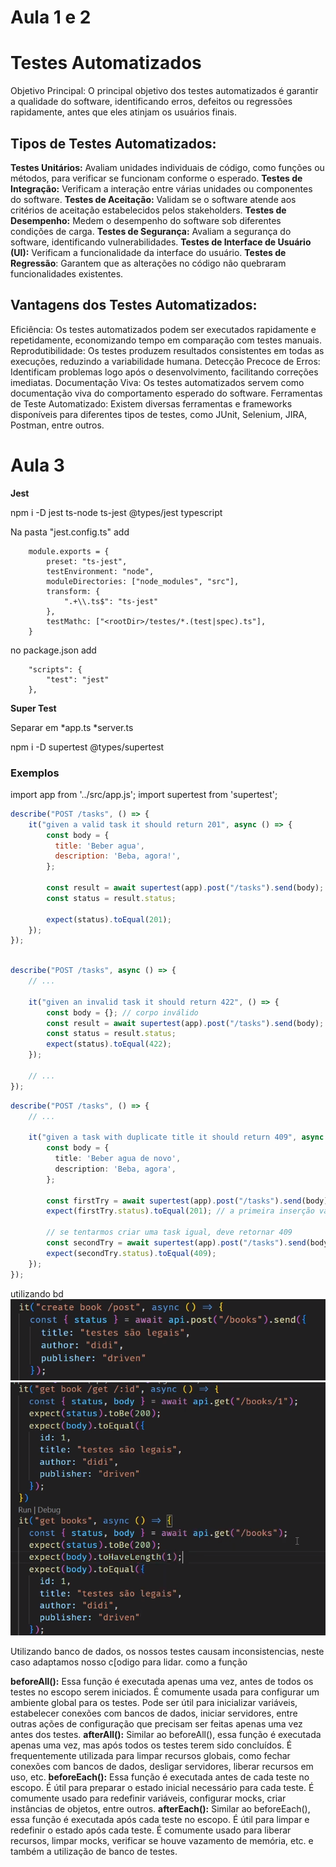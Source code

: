 # Aula 1 e 2

# Testes Automatizados

Objetivo Principal: O principal objetivo dos testes automatizados é garantir a qualidade do software, identificando erros, defeitos ou regressões rapidamente, antes que eles atinjam os usuários finais.


## Tipos de Testes Automatizados:

**Testes Unitários:** Avaliam unidades individuais de código, como funções ou métodos, para verificar se funcionam conforme o esperado.
**Testes de Integração:** Verificam a interação entre várias unidades ou componentes do software.
**Testes de Aceitação:** Validam se o software atende aos critérios de aceitação estabelecidos pelos stakeholders.
**Testes de Desempenho:** Medem o desempenho do software sob diferentes condições de carga.
**Testes de Segurança:** Avaliam a segurança do software, identificando vulnerabilidades.
**Testes de Interface de Usuário (UI):** Verificam a funcionalidade da interface do usuário.
**Testes de Regressão**: Garantem que as alterações no código não quebraram funcionalidades existentes.


## Vantagens dos Testes Automatizados:

Eficiência: Os testes automatizados podem ser executados rapidamente e repetidamente, economizando tempo em comparação com testes manuais.
Reprodutibilidade: Os testes produzem resultados consistentes em todas as execuções, reduzindo a variabilidade humana.
Detecção Precoce de Erros: Identificam problemas logo após o desenvolvimento, facilitando correções imediatas.
Documentação Viva: Os testes automatizados servem como documentação viva do comportamento esperado do software.
Ferramentas de Teste Automatizado: Existem diversas ferramentas e frameworks disponíveis para diferentes tipos de testes, como JUnit, Selenium, JIRA, Postman, entre outros.



# Aula 3

**Jest**


npm i -D jest ts-node ts-jest @types/jest typescript


Na pasta "jest.config.ts" add 

        module.exports = {
            preset: "ts-jest",
            testEnvironment: "node",
            moduleDirectories: ["node_modules", "src"],
            transform: {
                ".+\\.ts$": "ts-jest"
            },
            testMathc: ["<rootDir>/testes/*.(test|spec).ts"],
        }


no package.json add

        "scripts": {
            "test": "jest"
        },


**Super Test**

Separar em 
    *app.ts
    *server.ts

npm i -D supertest @types/supertest


### Exemplos 

import app from '../src/app.js';
import supertest from 'supertest';


```javascript
describe("POST /tasks", () => {
    it("given a valid task it should return 201", async () => {
        const body = {
          title: 'Beber agua',
          description: 'Beba, agora!',
        };

        const result = await supertest(app).post("/tasks").send(body);
        const status = result.status;
        
        expect(status).toEqual(201);
    });
});

```
```javascript

describe("POST /tasks", async () => {
    // ...

    it("given an invalid task it should return 422", () => {
        const body = {}; // corpo inválido
        const result = await supertest(app).post("/tasks").send(body);
        const status = result.status;
        expect(status).toEqual(422);
    });
 
    // ...
});

```


```typescript
describe("POST /tasks", () => {
    // ...

    it("given a task with duplicate title it should return 409", async  () => {
        const body = {
          title: 'Beber agua de novo',
          description: 'Beba, agora',
        };

        const firstTry = await supertest(app).post("/tasks").send(body);
        expect(firstTry.status).toEqual(201); // a primeira inserção vai funcionar

        // se tentarmos criar uma task igual, deve retornar 409
        const secondTry = await supertest(app).post("/tasks").send(body);
        expect(secondTry.status).toEqual(409);
    });
});
```

utilizando bd
![Post](image.png)
![Get/id Get](image-1.png)

Utilizando banco de dados, os nossos testes causam inconsistencias, neste caso adaptamos nosso c[odigo para lidar. como a função 

**beforeAll():** Essa função é executada apenas uma vez, antes de todos os testes no escopo serem iniciados.
É comumente usada para configurar um ambiente global para os testes.
Pode ser útil para inicializar variáveis, estabelecer conexões com bancos de dados, iniciar servidores, entre outras ações de configuração que precisam ser feitas apenas uma vez antes dos testes.
**afterAll():** Similar ao beforeAll(), essa função é executada apenas uma vez, mas após todos os testes terem sido concluídos.
É frequentemente utilizada para limpar recursos globais, como fechar conexões com bancos de dados, desligar servidores, liberar recursos em uso, etc.
**beforeEach():** Essa função é executada antes de cada teste no escopo.
É útil para preparar o estado inicial necessário para cada teste.
É comumente usado para redefinir variáveis, configurar mocks, criar instâncias de objetos, entre outros.
**afterEach():** Similar ao beforeEach(), essa função é executada após cada teste no escopo.
É útil para limpar e redefinir o estado após cada teste.
É comumente usado para liberar recursos, limpar mocks, verificar se houve vazamento de memória, etc.
e também a utilização de banco de testes.